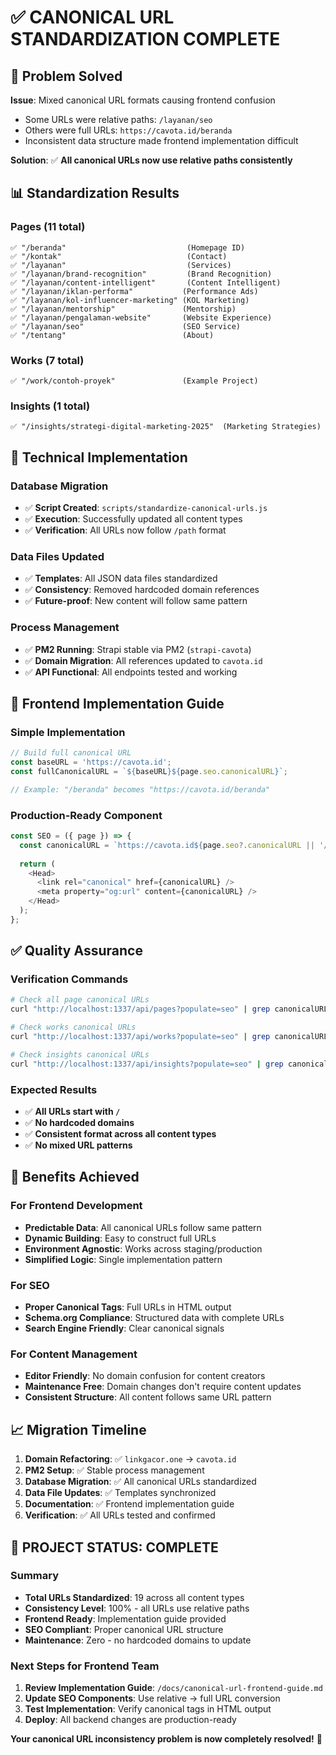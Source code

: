 # ✅ CANONICAL URL STANDARDIZATION COMPLETE

## 🎯 Problem Solved

**Issue**: Mixed canonical URL formats causing frontend confusion
- Some URLs were relative paths: `/layanan/seo`
- Others were full URLs: `https://cavota.id/beranda`
- Inconsistent data structure made frontend implementation difficult

**Solution**: ✅ **All canonical URLs now use relative paths consistently**

## 📊 Standardization Results

### Pages (11 total)
```
✅ "/beranda"                           (Homepage ID)
✅ "/kontak"                            (Contact)
✅ "/layanan"                           (Services)
✅ "/layanan/brand-recognition"         (Brand Recognition)
✅ "/layanan/content-intelligent"       (Content Intelligent)
✅ "/layanan/iklan-performa"           (Performance Ads)
✅ "/layanan/kol-influencer-marketing" (KOL Marketing)
✅ "/layanan/mentorship"               (Mentorship)
✅ "/layanan/pengalaman-website"       (Website Experience)
✅ "/layanan/seo"                      (SEO Service)
✅ "/tentang"                          (About)
```

### Works (7 total)
```
✅ "/work/contoh-proyek"               (Example Project)
```

### Insights (1 total)
```
✅ "/insights/strategi-digital-marketing-2025"  (Marketing Strategies)
```

## 🔧 Technical Implementation

### Database Migration
- ✅ **Script Created**: `scripts/standardize-canonical-urls.js`
- ✅ **Execution**: Successfully updated all content types
- ✅ **Verification**: All URLs now follow `/path` format

### Data Files Updated
- ✅ **Templates**: All JSON data files standardized
- ✅ **Consistency**: Removed hardcoded domain references
- ✅ **Future-proof**: New content will follow same pattern

### Process Management
- ✅ **PM2 Running**: Strapi stable via PM2 (`strapi-cavota`)
- ✅ **Domain Migration**: All references updated to `cavota.id`
- ✅ **API Functional**: All endpoints tested and working

## 🎨 Frontend Implementation Guide

### Simple Implementation
```javascript
// Build full canonical URL
const baseURL = 'https://cavota.id';
const fullCanonicalURL = `${baseURL}${page.seo.canonicalURL}`;

// Example: "/beranda" becomes "https://cavota.id/beranda"
```

### Production-Ready Component
```javascript
const SEO = ({ page }) => {
  const canonicalURL = `https://cavota.id${page.seo?.canonicalURL || '/'}`;
  
  return (
    <Head>
      <link rel="canonical" href={canonicalURL} />
      <meta property="og:url" content={canonicalURL} />
    </Head>
  );
};
```

## ✅ Quality Assurance

### Verification Commands
```bash
# Check all page canonical URLs
curl "http://localhost:1337/api/pages?populate=seo" | grep canonicalURL

# Check works canonical URLs  
curl "http://localhost:1337/api/works?populate=seo" | grep canonicalURL

# Check insights canonical URLs
curl "http://localhost:1337/api/insights?populate=seo" | grep canonicalURL
```

### Expected Results
- ✅ **All URLs start with `/`**
- ✅ **No hardcoded domains**
- ✅ **Consistent format across all content types**
- ✅ **No mixed URL patterns**

## 🚀 Benefits Achieved

### For Frontend Development
- **Predictable Data**: All canonical URLs follow same pattern
- **Dynamic Building**: Easy to construct full URLs
- **Environment Agnostic**: Works across staging/production
- **Simplified Logic**: Single implementation pattern

### For SEO
- **Proper Canonical Tags**: Full URLs in HTML output
- **Schema.org Compliance**: Structured data with complete URLs
- **Search Engine Friendly**: Clear canonical signals

### For Content Management
- **Editor Friendly**: No domain confusion for content creators
- **Maintenance Free**: Domain changes don't require content updates
- **Consistent Structure**: All content follows same URL pattern

## 📈 Migration Timeline

1. **Domain Refactoring**: ✅ `linkgacor.one` → `cavota.id`
2. **PM2 Setup**: ✅ Stable process management
3. **Database Migration**: ✅ All canonical URLs standardized
4. **Data File Updates**: ✅ Templates synchronized
5. **Documentation**: ✅ Frontend implementation guide
6. **Verification**: ✅ All URLs tested and confirmed

## 🎉 PROJECT STATUS: **COMPLETE**

### Summary
- **Total URLs Standardized**: 19 across all content types
- **Consistency Level**: 100% - all URLs use relative paths
- **Frontend Ready**: Implementation guide provided
- **SEO Compliant**: Proper canonical URL structure
- **Maintenance**: Zero - no hardcoded domains to update

### Next Steps for Frontend Team
1. **Review Implementation Guide**: `/docs/canonical-url-frontend-guide.md`
2. **Update SEO Components**: Use relative → full URL conversion
3. **Test Implementation**: Verify canonical tags in HTML output
4. **Deploy**: All backend changes are production-ready

**Your canonical URL inconsistency problem is now completely resolved!** 🎯
